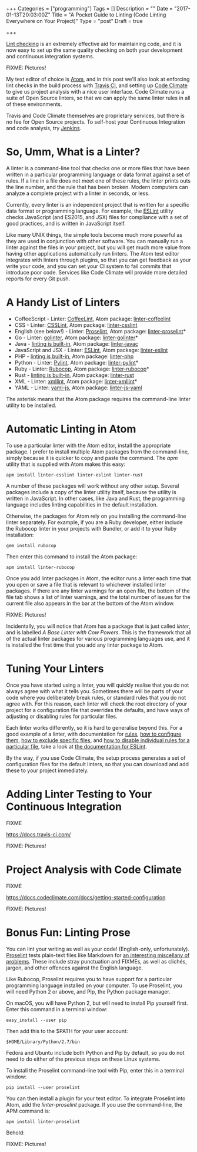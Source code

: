 +++
Categories = ["programming"]
Tags = []
Description = ""
Date = "2017-01-13T20:03:00Z"
Title = "A Pocket Guide to Linting (Code Linting Everywhere on Your Project)"
Type = "post"
Draft = true

+++

[Lint checking](https://en.wikipedia.org/wiki/Lint_(software)) is an extremely
effective aid for maintaining code, and it is now easy to set up the same
quality checking on both your development and continuous integration systems.

<!--more-->

FIXME: Pictures!

My text editor of choice is [Atom](http://www.atom.io), and in this post we'll
also look at enforcing lint checks in the build process with [Travis
CI](https://travis-ci.org/), and setting up [Code
Climate](https://codeclimate.com) to give us project analysis with a nice user
interface. Code Climate runs a suite of Open Source linters, so that we can
apply the same linter rules in all of these environments.

Travis and Code Climate themselves are proprietary services, but there is no fee
for Open Source projects. To self-host your Continuous Integration and code
analysis, try [Jenkins](https://jenkins.io).

# So, Umm, What is a Linter? #

A linter is a command-line tool that checks one or more files that have been
written in a particular programming language or data format against a set of
rules. If a line in a file does not meet one of these rules, the linter prints
outs the line number, and the rule that has been broken. Modern computers can
analyze a complete project with a linter in seconds, or less.

Currently, every linter is an independent project that is written for a specific
data format or programming language. For example, the
[ESLint](http://eslint.org/) utility checks JavaScript (and ES2015, and JSX)
files for compliance with a set of good practices, and is written in JavaScript
itself.

Like many UNIX things, the simple tools become much more powerful as they are
used in conjunction with other software. You can manually run a linter against
the files in your project, but you will get much more value from having other
applications automatically run linters. The Atom test editor integrates with
linters through plugins, so that you can get feedback as your write your code,
and you can set your CI system to fail commits that introduce poor code.
Services like Code Climate will provide more detailed reports for every Git
push.

# A Handy List of Linters #

* CoffeeScript - Linter: [CoffeeLint](http://www.coffeelint.org/), Atom package: [linter-coffeelint](https://atom.io/packages/linter-coffeelint)
* CSS - Linter: [CSSLint](http://csslint.net/), Atom package: [linter-csslint](https://atom.io/packages/linter-csslint)
* English (see below!) - Linter: [Proselint](http://proselint.com/), Atom package: [linter-proselint](https://atom.io/packages/linter-proselint)*
* Go - Linter: [golinter](https://github.com/golang/lint), Atom package: [linter-golinter](https://atom.io/packages/linter-golinter)*
* Java - [linting is built-in](https://docs.oracle.com/javase/8/docs/technotes/tools/unix/javac.html), Atom package: [linter-javac](https://atom.io/packages/linter-javac)
* JavaScript and JSX - Linter: [ESLint](http://eslint.org/), Atom package: [linter-eslint](https://atom.io/packages/linter-eslint)
* PHP - [linting is built-in](http://www.php.net/manual/en/features.commandline.options.php), Atom package: [linter-php](https://atom.io/packages/linter-php)
* Python - Linter: [Pylint](https://www.pylint.org/), Atom package: [linter-pylint](https://atom.io/packages/linter-pylint)*
* Ruby - Linter: [Rubocop](http://batsov.com/rubocop/), Atom package: [linter-rubocop](https://atom.io/packages/linter-rubocop)*
* Rust - [linting is built-in](https://doc.rust-lang.org/reference.html#lint-check-attributes), Atom package: [linter-rust](https://atom.io/packages/linter-rust)
* XML - Linter: [xmllint](http://xmlsoft.org/xmllint.html), Atom package: [linter-xmllint](https://atom.io/packages/linter-xmllint)*
* YAML - Linter: [yaml-js](http://nodeca.github.com/js-yaml/), Atom package: [linter-js-yaml](https://atom.io/packages/linter-js-yaml)

The asterisk means that the Atom package requires the command-line linter
utility to be installed.

# Automatic Linting in Atom #

To use a particular linter with the Atom editor, install the appropriate
package. I prefer to install multiple Atom packages from the command-line,
simply because it is quicker to copy and paste the command. The *apm* utility
that is supplied with Atom makes this easy:

    apm install linter-csslint linter-eslint linter-rust

A number of these packages will work without any other setup. Several packages
include a copy of the linter utility itself, because the utility is written in
JavaScript. In other cases, like Java and Rust, the programming language
includes linting capabilities in the default installation.

Otherwise, the packages for Atom rely on you installing the command-line linter
separately. For example, if you are a Ruby developer, either include the Rubocop
linter in your projects with Bundler, or add it to your Ruby installation:

    gem install rubocop

Then enter this command to install the Atom package:

    apm install linter-rubocop

Once you add linter packages in Atom, the editor runs a linter each time that
you open or save a file that is relevant to whichever installed linter packages. If
there are any linter warnings for an open file, the bottom of the file tab shows
a list of linter warnings, and the total number of issues for the current file
also appears in the bar at the bottom of the Atom window.

FIXME: Pictures!

Incidentally, you will notice that Atom has a package that is just called
*linter*, and is labelled *A Base Linter with Cow Powers*. This is the framework
that all of the actual linter packages for various programming languages use,
and it is installed the first time that you add any linter package to Atom.

# Tuning Your Linters #

Once you have started using a linter, you will quickly realise that you do not
always agree with what it tells you. Sometimes there will be parts of your code
where you deliberately break rules, or standard rules that you do not agree
with. For this reason, each linter will check the root directory of your project
for a configuration file that overrides the defaults, and have ways of adjusting
or disabling rules for particular files.

Each linter works differently, so it is hard to generalise beyond this. For a
good example of a linter, with documentation for
[rules](http://eslint.org/docs/rules/), [how to configure
them](http://eslint.org/docs/user-guide/configuring#configuring-rules), [how to
exclude specific
files](http://eslint.org/docs/user-guide/configuring#ignoring-files-and-directories),
and [how to disable individual rules for a particular
file](http://eslint.org/docs/user-guide/configuring#disabling-rules-with-inline-comments),
take a look at [the documentation for
ESLint](http://eslint.org/docs/user-guide/configuring).

By the way, if you use Code Climate, the setup process generates a set of
configuration files for the default linters, so that you can download and add
these to your project immediately.

# Adding Linter Testing to Your Continuous Integration #

FIXME

https://docs.travis-ci.com/

FIXME: Pictures!

# Project Analysis with Code Climate #

FIXME

https://docs.codeclimate.com/docs/getting-started-configuration

FIXME: Pictures!

# Bonus Fun: Linting Prose #

You can lint your writing as well as your code! (English-only, unfortunately).
[Proselint](http://proselint.com/) tests plain-text files like Markdown for [an
interesting miscellany of problems](http://proselint.com/checks/). These include
stray punctuation and FIXMEs, as well as clichés, jargon, and other offences
against the English language.

Like Rubocop, Proselint requires you to have support for a particular
programming language installed on your computer. To use Proselint, you will need
Python 2 or above, and Pip, the Python package manager.

On macOS, you will have Python 2, but will need to install Pip yourself first.
Enter this command in a terminal window:

    easy_install --user pip

Then add this to the $PATH for your user account:

    $HOME/Library/Python/2.7/bin

Fedora and Ubuntu include both Python and Pip by default, so you do not need
to do either of the previous steps on these Linux systems.

To install the Proselint command-line tool with Pip, enter this in a terminal
window:

    pip install --user proselint

You can then install a plugin for your text editor. To integrate Proselint into
Atom, add the *linter-proselint* package. If you use the command-line, the APM
command is:

    apm install linter-proselint

Behold:

FIXME: Pictures!
